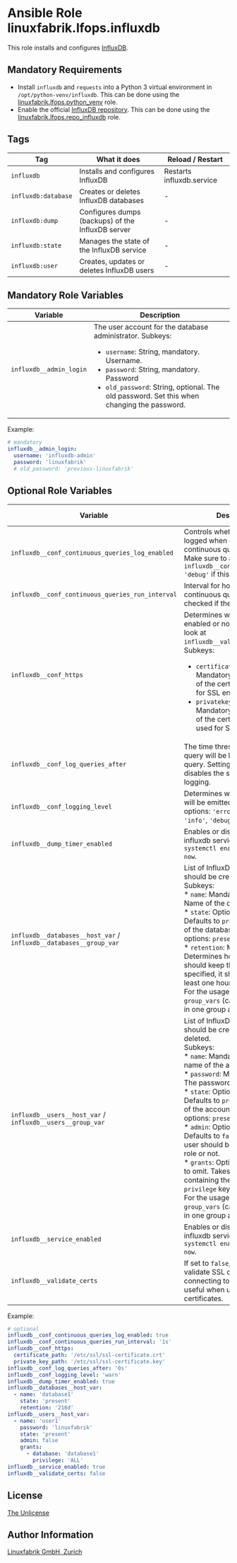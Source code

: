 # Ansible Role linuxfabrik.lfops.influxdb

This role installs and configures [InfluxDB](https://www.influxdata.com/products/influxdb-overview/).


## Mandatory Requirements

* Install `influxdb` and `requests` into a Python 3 virtual environment in `/opt/python-venv/influxdb`. This can be done using the [linuxfabrik.lfops.python_venv](https://github.com/Linuxfabrik/lfops/tree/main/roles/python_venv) role.
* Enable the official [InfluxDB repository](https://docs.influxdata.com/influxdb/v1.8/introduction/install/?t=Red+Hat+%26amp%3B+CentOS). This can be done using the [linuxfabrik.lfops.repo_influxdb](https://github.com/Linuxfabrik/lfops/tree/main/roles/repo_influxdb) role.


## Tags

| Tag                 | What it does                                      | Reload / Restart |
| ---                 | ------------                                      | ---------------- |
| `influxdb`          | Installs and configures InfluxDB                  | Restarts influxdb.service |
| `influxdb:database` | Creates or deletes InfluxDB databases             | - |
| `influxdb:dump`     | Configures dumps (backups) of the InfluxDB server | - |
| `influxdb:state`    | Manages the state of the InfluxDB service         | - |
| `influxdb:user`     | Creates, updates or deletes InfluxDB users        | - |


## Mandatory Role Variables

| Variable | Description |
| -------- | ----------- |
| `influxdb__admin_login` | The user account for the database administrator. Subkeys: <ul><li>`username`: String, mandatory. Username.</li><li>`password`: String, mandatory. Password</li><li>`old_password`: String, optional. The old password. Set this when changing the password.</li></ul> |

Example:
```yaml
# mandatory
influxdb__admin_login:
  username: 'influxdb-admin'
  password: 'linuxfabrik'
  # old_password: 'previous-linuxfabrik'
```


## Optional Role Variables

| Variable | Description | Default Value |
| -------- | ----------- | ------------- |
| `influxdb__conf_continuous_queries_log_enabled` | Controls whether queries are logged when executed by the continuous query service. Make sure to also set `influxdb__conf_logging_level: 'debug'` if this is enabled. | `false` |
| `influxdb__conf_continuous_queries_run_interval` | Interval for how often continuous queries will be checked if they need to run. | `'1s'` |
| `influxdb__conf_https` | Determines whether HTTPS is enabled or not. Also have a look at `influxdb__validate_certs`. Subkeys: <ul><li>`certificate_path`: Mandatory, string. The path of the certificate file used for SSL encryption.</li><li>`privatekey_path`: Mandatory, string. The path of the certificate key file used for SSL encryption.</li></ul> | unset |
| `influxdb__conf_log_queries_after` | The time threshold when a query will be logged as a slow query. Setting the value to 0 disables the slow query logging. | `'0s'` |
| `influxdb__conf_logging_level` | Determines which level of logs will be emitted. Possible options: `'error'`, `'warn'`, `'info'`, `'debug'`. | `'warn'` |
| `influxdb__dump_timer_enabled` | Enables or disables the influxdb service, analogous to `systemctl enable/disable --now`. | `true` |
| `influxdb__databases__host_var` /<br> `influxdb__databases__group_var` | List of InfluxDB databases that should be created or deleted.<br> Subkeys:<br> * `name`: Mandatory, string. Name of the database.<br> * `state`: Optional, string. Defaults to `present`. The state of the database. Possible options: `present`, `absent`.<br> * `retention`: Mandatory, string. Determines how long InfluxDB should keep the data. If specified, it should be `INF` or at least one hour.<br>For the usage in `host_vars` / `group_vars` (can only be used in one group at a time). | `[]` |
| `influxdb__users__host_var` /<br> `influxdb__users__group_var` | List of InfluxDB users that should be created, updated or deleted.<br> Subkeys:<br> * `name`: Mandatory, string. The name of the account.<br> * `password`: Mandatory, string. The password of the account.<br> * `state`: Optional, string. Defaults to `present`. The state of the account. Possible options: `present`, `absent`.<br> * `admin`: Optional, boolean. Defaults to `false`. Whether the user should be in the admin role or not.<br> * `grants`: Optional, list. Defaults to omit. Takes a list of dicts containing the `database` and `privilege` keys.<br>For the usage in `host_vars` / `group_vars` (can only be used in one group at a time). | `[]` |
| `influxdb__service_enabled` | Enables or disables the influxdb service, analogous to `systemctl enable/disable --now`. | `true` |
| `influxdb__validate_certs` | If set to `false`, the role will not validate SSL certificates when connecting to InfluxDB. This is useful when using self-signed certificates. | `true` |

Example:
```yaml
# optional
influxdb__conf_continuous_queries_log_enabled: true
influxdb__conf_continuous_queries_run_interval: '1s'
influxdb__conf_https:
  certificate_path: '/etc/ssl/ssl-certificate.crt'
  private_key_path: '/etc/ssl/ssl-certificate.key'
influxdb__conf_log_queries_after: '0s'
influxdb__conf_logging_level: 'warn'
influxdb__dump_timer_enabled: true
influxdb__databases__host_var:
  - name: 'database1'
    state: 'present'
    retention: '216d'
influxdb__users__host_var:
  - name: 'user1'
    password: 'linuxfabrik'
    state: 'present'
    admin: false
    grants:
      - database: 'database1'
        privilege: 'ALL'
influxdb__service_enabled: true
influxdb__validate_certs: false
```


## License

[The Unlicense](https://unlicense.org/)


## Author Information

[Linuxfabrik GmbH, Zurich](https://www.linuxfabrik.ch)
